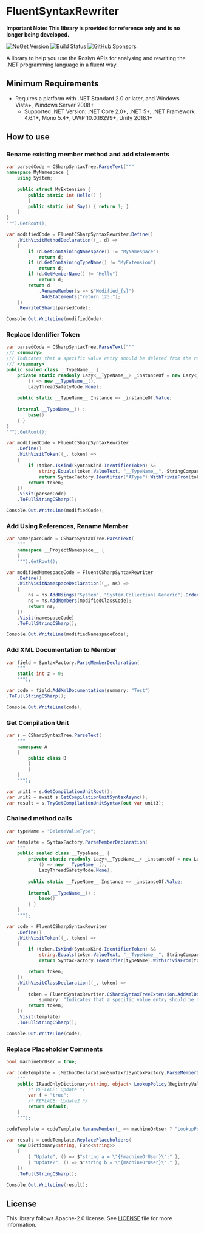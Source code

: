 # FluentSyntaxRewriter

**Important Note: This library is provided for reference only and is no longer being developed.**

[![NuGet Version](https://img.shields.io/nuget/v/FluentSyntaxRewriter)](https://www.nuget.org/packages/FluentSyntaxRewriter/) ![Build Status](https://github.com/rkttu/FluentSyntaxRewriter/actions/workflows/dotnet.yml/badge.svg) [![GitHub Sponsors](https://img.shields.io/github/sponsors/rkttu)](https://github.com/sponsors/rkttu/)

A library to help you use the Roslyn APIs for analysing and rewriting the .NET programming language in a fluent way.

## Minimum Requirements

- Requires a platform with .NET Standard 2.0 or later, and Windows Vista+, Windows Server 2008+
  - Supported .NET Version: .NET Core 2.0+, .NET 5+, .NET Framework 4.6.1+, Mono 5.4+, UWP 10.0.16299+, Unity 2018.1+

## How to use

### Rename existing member method and add statements

```csharp
var parsedCode = CSharpSyntaxTree.ParseText("""
namespace MyNamespace {
	using System;
	
	public struct MyExtension {
		public static int Hello() {
		}
		public static int Say() { return 1; }
	}
}
""").GetRoot();

var modifiedCode = FluentCSharpSyntaxRewriter.Define()
    .WithVisitMethodDeclaration((_, d) =>
    {
        if (d.GetContainingNamespace() != "MyNamespace")
            return d;
        if (d.GetContainingTypeName() != "MyExtension")
            return d;
        if (d.GetMemberName() != "Hello")
            return d;
        return d
            .RenameMember(s => $"Modified_{s}")
            .AddStatements("return 123;");
    })
    .RewriteCSharp(parsedCode);

Console.Out.WriteLine(modifiedCode);
```

### Replace Identifier Token

```csharp
var parsedCode = CSharpSyntaxTree.ParseText("""
/// <summary>
/// Indicates that a specific value entry should be deleted from the registry.
/// </summary>
public sealed class __TypeName__ {
	private static readonly Lazy<__TypeName__> _instanceOf = new Lazy<__TypeName__>(
		() => new __TypeName__(),
		LazyThreadSafetyMode.None);
	
	public static __TypeName__ Instance => _instanceOf.Value;
	
	internal __TypeName__() :
		base()
	{ }
}
""").GetRoot();

var modifiedCode = FluentCSharpSyntaxRewriter
	.Define()
	.WithVisitToken((_, token) =>
	{
		if (token.IsKind(SyntaxKind.IdentifierToken) &&
			string.Equals(token.ValueText, "__TypeName__", StringComparison.Ordinal))
			return SyntaxFactory.Identifier("AType").WithTriviaFrom(token);
		return token;
	})
	.Visit(parsedCode)
	.ToFullStringCSharp();

Console.Out.WriteLine(modifiedCode);
```

### Add Using References, Rename Member

```csharp
var namespaceCode = CSharpSyntaxTree.ParseText(
	"""
	namespace __ProjectNamespace__ {
	}
	""").GetRoot();

var modifiedNamespaceCode = FluentCSharpSyntaxRewriter
	.Define()
	.WithVisitNamespaceDeclaration((_, ns) =>
	{
	    ns = ns.AddUsings("System", "System.Collections.Generic").OrderUsings().DistinctUsings().RenameMember(_ => "TheProject");
	    ns = ns.AddMembers(modifiedClassCode);
	    return ns;
	})
	.Visit(namespaceCode)
	.ToFullStringCSharp();

Console.Out.WriteLine(modifiedNamespaceCode);
```

### Add XML Documentation to Member

```csharp
var field = SyntaxFactory.ParseMemberDeclaration(
	"""
	static int z = 0;
	""");

var code = field.AddXmlDocumentation(summary: "Test")
.ToFullStringCSharp();

Console.Out.WriteLine(code);
```

### Get Compilation Unit

```csharp
var s = CSharpSyntaxTree.ParseText(
	"""
	namespace A
	{
	    public class B
	    {
	    }
	}
	""");

var unit1 = s.GetCompilationUnitRoot();
var unit2 = await s.GetCompilationUnitSyntaxAsync();
var result = s.TryGetCompilationUnitSyntax(out var unit3);
```

### Chained method calls

```csharp
var typeName = "DeleteValueType";

var template = SyntaxFactory.ParseMemberDeclaration(
	"""
	public sealed class __TypeName__ {
		private static readonly Lazy<__TypeName__> _instanceOf = new Lazy<__TypeName__>(
			() => new __TypeName__(),
			LazyThreadSafetyMode.None);
				
		public static __TypeName__ Instance => _instanceOf.Value;
				
		internal __TypeName__() :
			base()
		{ }
	}
	""");

var code = FluentCSharpSyntaxRewriter
	.Define()
	.WithVisitToken((_, token) =>
	{
		if (token.IsKind(SyntaxKind.IdentifierToken) &&
			string.Equals(token.ValueText, "__TypeName__", StringComparison.Ordinal))
			return SyntaxFactory.Identifier(typeName).WithTriviaFrom(token);

		return token;
	})
	.WithVisitClassDeclaration((_, token) =>
	{
		token = FluentSyntaxRewriter.CSharpSyntaxTreeExtension.AddXmlDocumentation(token,
			summary: "Indicates that a specific value entry should be deleted from the registry.");
		return token;
	})
	.Visit(template)
	.ToFullStringCSharp();

Console.Out.WriteLine(code);
```

### Replace Placeholder Comments

```csharp
bool machineOrUser = true;

var codeTemplate = (MethodDeclarationSyntax?)SyntaxFactory.ParseMemberDeclaration(
    """
    public IReadOnlyDictionary<string, object> LookupPolicy(RegistryValueOptions registryValueOptions = default, RegistryView registryView = default) {
        /* REPLACE: Update */
        var f = "true";
        /* REPLACE: Update2 */
        return default;
    }
    """);

codeTemplate = codeTemplate.RenameMember(_ => machineOrUser ? "LookupPolicyForMachine" : "LookupPolicyForUser");

var result = codeTemplate.ReplacePlaceholders(
    new Dictionary<string, Func<string>>
    {
        { "Update", () => $"string a = \"{!machineOrUser}\";" },
        { "Update2", () => $"string b = \"{machineOrUser}\";" },
    })
    .ToFullStringCSharp();

Console.Out.WriteLine(result);
```

## License

This library follows Apache-2.0 license. See [LICENSE](./LICENSE) file for more information.
